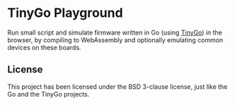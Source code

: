# TinyGo Playground

Run small script and simulate firmware written in Go (using
[TinyGo](https://github.com/tinygo-org/tinygo)) in the browser, by compiling
to WebAssembly and optionally emulating common devices on these boards.

## License

This project has been licensed under the BSD 3-clause license, just like the Go
and the TinyGo projects.
